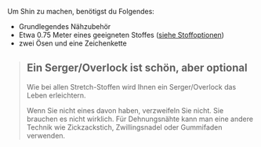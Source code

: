 Um Shin zu machen, benötigst du Folgendes:

*   Grundlegendes Nähzubehör
*   Etwa 0.75 Meter eines geeigneten Stoffes ([siehe Stoffoptionen](/docs/patterns/shin/fabric))
*   zwei Ösen und eine Zeichenkette

> ## Ein Serger/Overlock ist schön, aber optional
>
> Wie bei allen Stretch-Stoffen wird Ihnen ein Serger/Overlock das Leben erleichtern.
>
> Wenn Sie nicht eines davon haben, verzweifeln Sie nicht. Sie brauchen es nicht wirklich. Für Dehnungsnähte kann man eine andere Technik wie Zickzackstich, Zwillingsnadel oder Gummifaden verwenden.
